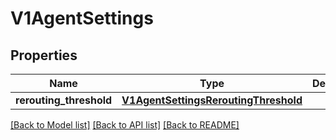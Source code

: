 # V1AgentSettings

## Properties
Name | Type | Description | Notes
------------ | ------------- | ------------- | -------------
**rerouting_threshold** | [**V1AgentSettingsReroutingThreshold**](V1AgentSettingsReroutingThreshold.md) |  | [optional] 

[[Back to Model list]](../README.md#documentation-for-models) [[Back to API list]](../README.md#documentation-for-api-endpoints) [[Back to README]](../README.md)

